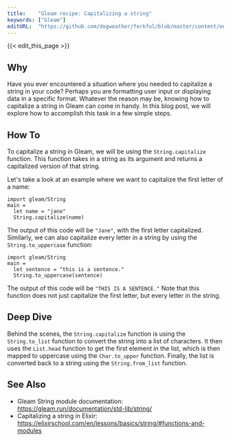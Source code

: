 ```yaml
---
title:    "Gleam recipe: Capitalizing a string"
keywords: ["Gleam"]
editURL:  "https://github.com/dogweather/forkful/blob/master/content/en/gleam/capitalizing-a-string.md"
---
```


{{< edit_this_page >}}

## Why

Have you ever encountered a situation where you needed to capitalize a string in your code? Perhaps you are formatting user input or displaying data in a specific format. Whatever the reason may be, knowing how to capitalize a string in Gleam can come in handy. In this blog post, we will explore how to accomplish this task in a few simple steps.

## How To

To capitalize a string in Gleam, we will be using the `String.capitalize` function. This function takes in a string as its argument and returns a capitalized version of that string.

Let's take a look at an example where we want to capitalize the first letter of a name:

```Gleam
import gleam/String
main =
  let name = "jane"
  String.capitalize(name)
```

The output of this code will be `"Jane"`, with the first letter capitalized. Similarly, we can also capitalize every letter in a string by using the `String.to_uppercase` function:

```Gleam
import gleam/String
main =
  let sentence = "this is a sentence."
  String.to_uppercase(sentence)
```

The output of this code will be `"THIS IS A SENTENCE."` Note that this function does not just capitalize the first letter, but every letter in the string.

## Deep Dive

Behind the scenes, the `String.capitalize` function is using the `String.to_list` function to convert the string into a list of characters. It then uses the `List.head` function to get the first element in the list, which is then mapped to uppercase using the `Char.to_upper` function. Finally, the list is converted back to a string using the `String.from_list` function.

## See Also

- Gleam String module documentation: https://gleam.run/documentation/std-lib/string/
- Capitalizing a string in Elixir: https://elixirschool.com/en/lessons/basics/string/#functions-and-modules